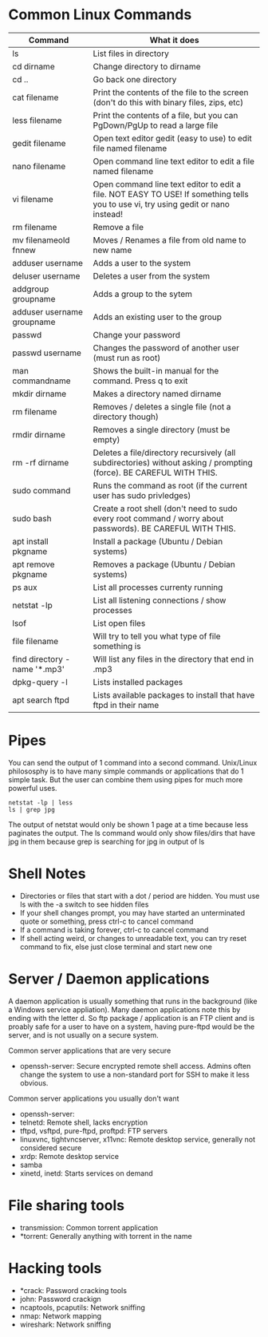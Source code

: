 # Common Linux Commands

| Command                      | What it does
|------------------------------|-------------
| ls                           | List files in directory
| cd dirname                   | Change directory to dirname
| cd ..                        | Go back one directory
| cat filename                 | Print the contents of the file to the screen (don't do this with binary files, zips, etc)
| less filename                | Print the contents of a file, but you can PgDown/PgUp to read a large file
| gedit filename               | Open text editor gedit (easy to use) to edit file named filename
| nano filename                | Open command line text editor to edit a file named filename
| vi filename                  | Open command line text editor to edit a file. NOT EASY TO USE! If something tells you to use vi, try using gedit or nano instead!
| rm filename                  | Remove a file
| mv filenameold fnnew         | Moves / Renames a file from old name to new name
| adduser username             | Adds a user to the system
| deluser username             | Deletes a user from the system
| addgroup groupname           | Adds a group to the sytem
| adduser username groupname   | Adds an existing user to the group
| passwd                       | Change your password
| passwd username              | Changes the password of another user (must run as root)
| man commandname              | Shows the built-in manual for the command.  Press q to exit
| mkdir dirname                | Makes a directory named dirname
| rm filename                  | Removes / deletes a single file (not a directory though)
| rmdir dirname                | Removes a single directory (must be empty)
| rm -rf dirname               | Deletes a file/directory recursively (all subdirectories) without asking / prompting (force). BE CAREFUL WITH THIS.
| sudo command                 | Runs the command as root (if the current user has sudo privledges)
| sudo bash                    | Create a root shell (don't need to sudo every root command / worry about passwords).  BE CAREFUL WITH THIS.
| apt install pkgname          | Install a package (Ubuntu / Debian systems)
| apt remove pkgname           | Removes a package (Ubuntu / Debian systems)
| ps aux                       | List all processes currenty running
| netstat -lp                  | List all listening connections / show processes
| lsof                         | List open files
| file filename                | Will try to tell you what type of file something is
| find directory -name '*.mp3' | Will list any files in the directory that end in .mp3
| dpkg-query -l                | Lists installed packages
| apt search ftpd              | Lists available packages to install that have ftpd in their name

# Pipes

You can send the output of 1 command into a second command.  Unix/Linux philososphy is to have many simple commands
or applications that do 1 simple task. But the user can combine them using pipes for much more powerful uses.

```
netstat -lp | less
ls | grep jpg
```

The output of netstat would only be shown 1 page at a time because less paginates the output.
The ls command would only show files/dirs that have jpg in them because grep is searching for jpg in output of ls

# Shell Notes

* Directories or files that start with a dot / period are hidden.  You must use ls with the -a switch to see hidden files
* If your shell changes prompt, you may have started an unterminated quote or something, press ctrl-c to cancel command
* If a command is taking forever, ctrl-c to cancel command
* If shell acting weird, or changes to unreadable text, you can try reset command to fix, else just close terminal and start new one

# Server / Daemon applications

A daemon application is usually something that runs in the background (like a Windows service appliation).  Many daemon
applications note this by ending with the letter d.  So ftp package / application is an FTP client and is proably safe
for a user to have on a system, having pure-ftpd would be the server, and is not usually on a secure system.

Common server applications that are very secure

* openssh-server: Secure encrypted remote shell access.  Admins often change the system to use a non-standard port for SSH to make it less obvious.

Common server applications you usually don't want

* openssh-server: 
* telnetd: Remote shell, lacks encryption
* tftpd, vsftpd, pure-ftpd, proftpd: FTP servers
* linuxvnc, tightvncserver, x11vnc: Remote desktop service, generally not considered secure
* xrdp: Remote desktop service
* samba
* xinetd, inetd: Starts services on demand

# File sharing tools

* transmission: Common torrent application
* *torrent: Generally anything with torrent in the name

# Hacking tools

* *crack: Password cracking tools
* john: Password crackign
* ncaptools, pcaputils: Network sniffing
* nmap: Network mapping
* wireshark: Network sniffing


